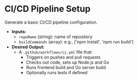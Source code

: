 # CI/CD Pipeline Setup

Generate a basic CI/CD pipeline configuration.

- **Inputs:**
  - `repoName` (string): name of repository
  - `buildCommands` (array): e.g., ['npm install', 'npm run build']
- **Desired Output:**
  - A `.github/workflows/ci.yml` file that:
    - Triggers on pushes and pull requests
    - Checks out code, sets up Node.js and Go
    - Runs frontend build and Go server build
    - Optionally runs tests if defined
